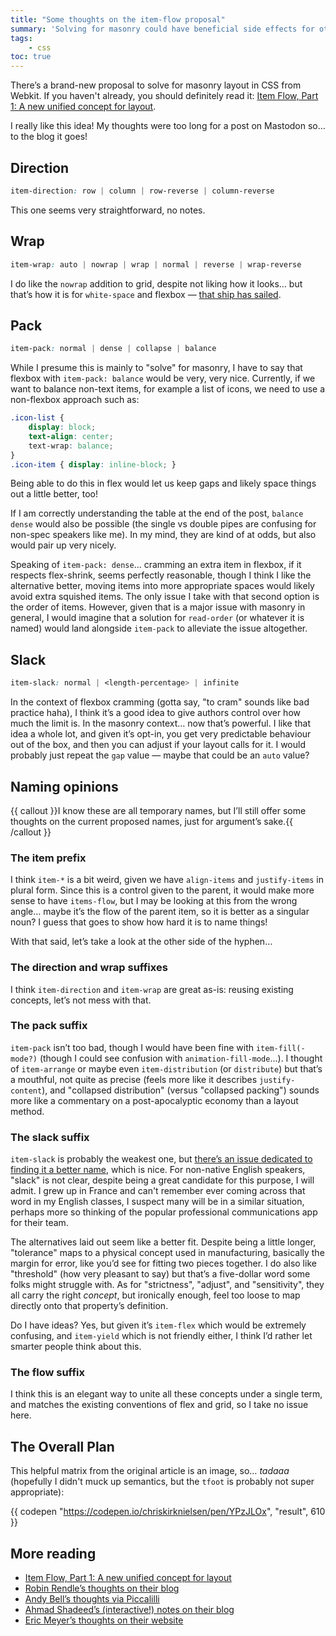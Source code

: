 ```yaml
---
title: "Some thoughts on the item-flow proposal"
summary: 'Solving for masonry could have beneficial side effects for other layout methods.'
tags:
    - css
toc: true
---
```


There’s a brand-new proposal to solve for masonry layout in CSS from Webkit. If you haven't already, you should definitely read it: [Item Flow, Part 1: A new unified concept for layout](https://webkit.org/blog/16587/item-flow-part-1-a-new-unified-concept-for-layout/).

I really like this idea! My thoughts were too long for a post on Mastodon so… to the blog it goes!

## Direction 

```css
item-direction: row | column | row-reverse | column-reverse
```

This one seems very straightforward, no notes.

## Wrap

```css
item-wrap: auto | nowrap | wrap | normal | reverse | wrap-reverse
```

I do like the `nowrap` addition to grid, despite not liking how it looks… but that’s how it is for `white-space` and flexbox — [that ship has sailed](https://wiki.csswg.org/ideas/mistakes#:~:text=nowrap).

## Pack

```css
item-pack: normal | dense | collapse | balance
```

While I presume this is mainly to "solve" for masonry, I have to say that flexbox with `item-pack: balance` would be very, very nice. Currently, if we want to balance non-text items, for example a list of icons, we need to use a non-flexbox approach such as:

```css
.icon-list {
    display: block;
    text-align: center;
    text-wrap: balance;
}
.icon-item { display: inline-block; }
```

Being able to do this in flex would let us keep gaps and likely space things out a little better, too!

If I am correctly understanding the table at the end of the post, `balance dense` would also be possible (the single vs double pipes are confusing for non-spec speakers like me). In my mind, they are kind of at odds, but also would pair up very nicely.

Speaking of `item-pack: dense`… cramming an extra item in flexbox, if it respects flex-shrink, seems perfectly reasonable, though I think I like the alternative better, moving items into more appropriate spaces would likely avoid extra squished items. The only issue I take with that second option is the order of items. However, given that is a major issue with masonry in general, I would imagine that a solution for `read-order` (or whatever it is named) would land alongside `item-pack` to alleviate the issue altogether.

## Slack
```css
item-slack: normal | <length-percentage> | infinite
```

In the context of flexbox cramming (gotta say, "to cram" sounds like bad practice haha), I think it’s a good idea to give authors control over how much the limit is. In the masonry context… now that’s powerful. I like that idea a whole lot, and given it’s opt-in, you get very predictable behaviour out of the box, and then you can adjust if your layout calls for it. I would probably just repeat the `gap` value — maybe that could be an `auto` value?

## Naming opinions

{{ callout }}I know these are all temporary names, but I’ll still offer some thoughts on the current proposed names, just for argument’s sake.{{ /callout }}

### The item prefix
I think `item-*` is a bit weird, given we have `align-items` and `justify-items` in plural form. Since this is a control given to the parent, it would make more sense to have `items-flow`, but I may be looking at this from the wrong angle… maybe it’s the flow of the parent item, so it is better as a singular noun? I guess that goes to show how hard it is to name things!

With that said, let’s take a look at the other side of the hyphen…

### The direction and wrap suffixes
I think `item-direction` and `item-wrap` are great as-is: reusing existing concepts, let’s not mess with that.

### The pack suffix
`item-pack` isn’t too bad, though I would have been fine with `item-fill(-mode?)` (though I could see confusion with `animation-fill-mode`…). I thought of `item-arrange` or maybe even `item-distribution` (or `distribute`) but that’s a mouthful, not quite as precise (feels more like it describes `justify-content`), and "collapsed distribution" (versus "collapsed packing") sounds more like a commentary on a post-apocalyptic economy than a layout method.

### The slack suffix
`item-slack` is probably the weakest one, but [there’s an issue dedicated to finding it a better name](https://github.com/w3c/csswg-drafts/issues/10884), which is nice. For non-native English speakers, "slack" is not clear, despite being a great candidate for this purpose, I will admit. I grew up in France and can't remember ever coming across that word in my English classes, I suspect many will be in a similar situation, perhaps more so thinking of the popular professional communications app for their team.

The alternatives laid out seem like a better fit. Despite being a little longer, "tolerance" maps to a physical concept used in manufacturing, basically the margin for error, like you’d see for fitting two pieces together. I do also like "threshold" (how very pleasant to say) but that’s a five-dollar word some folks might struggle with. As for "strictness", "adjust", and "sensitivity", they all carry the right _concept_, but ironically enough, feel too loose to map directly onto that property’s definition.

Do I have ideas? Yes, but given it’s `item-flex` which would be extremely confusing, and `item-yield` which is not friendly either, I think I’d rather let smarter people think about this.

### The flow suffix
I think this is an elegant way to unite all these concepts under a single term, and matches the existing conventions of flex and grid, so I take no issue here.

## The Overall Plan

This helpful matrix from the original article is an image, so… _tadaaa_ (hopefully I didn't muck up semantics, but the `tfoot` is probably not super appropriate):

{{ codepen "https://codepen.io/chriskirknielsen/pen/YPzJLOx", "result", 610  }}

## More reading
- [Item Flow, Part 1: A new unified concept for layout](https://webkit.org/blog/16587/item-flow-part-1-a-new-unified-concept-for-layout/)
- [Robin Rendle’s thoughts on their blog](https://robinrendle.com/notes/item-flow/)
- [Andy Bell’s thoughts via Piccalilli](https://piccalil.li/links/item-flow-part-1-a-new-unified-concept-for-layout/)
- [Ahmad Shadeed’s (interactive!) notes on their blog](https://ishadeed.com/article/item-flow/)
- [Eric Meyer’s thoughts on their website](https://meyerweb.com/eric/thoughts/2025/05/21/masonry-item-flow-and-gulp/)